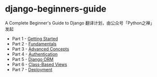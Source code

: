 # django-beginners-guide

A Complete Beginner's Guide to Django 翻译计划，由公众号「Python之禅」 发起


* Part 1 - [Getting Started](./GettingStarted.md)
* Part 2 - [Fundamentals](./Fundamentals.md)
* Part 3 - [Advanced Concepts](./AdvancedConcepts.md)
* Part 4 - [Authentication](./Authentication.md)
* Part 5 - [Django ORM](./DjangoORM.md)
* Part 6 - [Class-Based Views](./ClassBasedViews.md)
* Part 7 - [Deployment](./Deployment.md)


